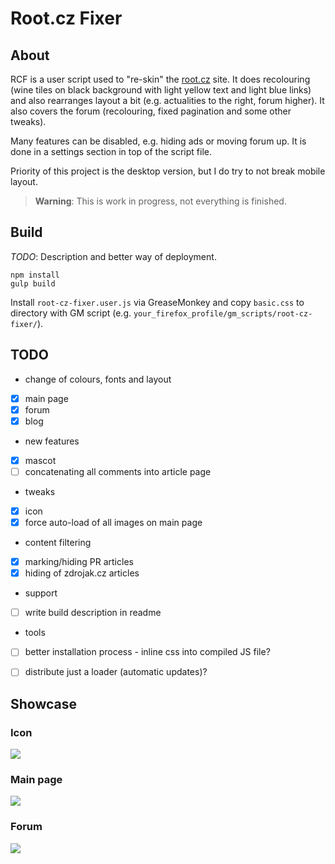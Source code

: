 # Root.cz Fixer

## About

RCF is a user script used to "re-skin" the [root.cz](http://root.cz) site.
It does recolouring (wine tiles on black background with light yellow text and light blue links) and also rearranges layout a bit (e.g. actualities to the right, forum higher). It also covers the forum (recolouring, fixed pagination and some other tweaks).

Many features can be disabled, e.g. hiding ads or moving forum up. It is done in a settings section in top of the script file.

Priority of this project is the desktop version, but I do try to not break mobile layout.

> **Warning**: This is work in progress, not everything is finished.


## Build

*TODO*: Description and better way of deployment.

```
npm install
gulp build
```
Install `root-cz-fixer.user.js` via GreaseMonkey and copy `basic.css` to directory with GM script (e.g. `your_firefox_profile/gm_scripts/root-cz-fixer/`).


## TODO

* change of colours, fonts and layout
 * [x] main page
 * [x] forum
 * [x] blog
* new features
 * [x] mascot
 * [ ] concatenating all comments into article page
* tweaks
 * [x] icon
 * [x] force auto-load of all images on main page
* content filtering
 * [x] marking/hiding PR articles
 * [x] hiding of zdrojak.cz articles

* support
 * [ ] write build description in readme
* tools
 * [ ] better installation process - inline css into compiled JS file?
 * [ ] distribute just a loader (automatic updates)?


## Showcase

### Icon
![](http://i.imgur.com/pDdhNKz.png)

### Main page
![](http://i.imgur.com/gq4E76R.png)

### Forum
![](http://i.imgur.com/6hJWNV6.png)
